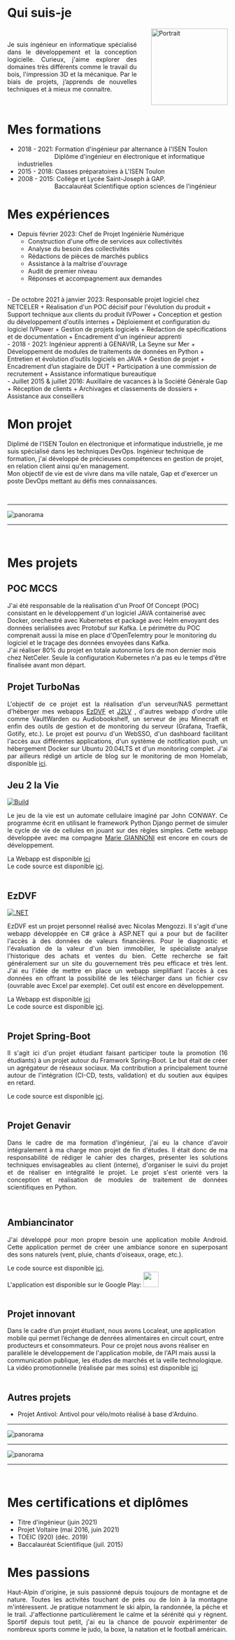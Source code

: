 <h1>Qui suis-je</h1>
<div style="display: flex; justify-content: center; align-items: center;">
    <div>
        <p style="margin-right: 10%;text-align:justify">
            Je suis ingénieur en informatique spécialisé dans le développement et la conception logicielle.  
            Curieux, j'aime explorer des domaines très différents comme le travail du bois, l'impression 3D et la mécanique.  
            Par le biais de projets, j’apprends de nouvelles techniques et à mieux me connaitre.<br>
        </p>
    </div>
    <img src="https://imgur.com/03Wf2I9.jpg"
        style="float: right;"
        alt="Portrait"
        title="Portrait de Louison SARLIN--MAGNUS"
        width="175"
    >
</div>


# Mes formations
- 2018 - 2021: Formation d'ingénieur par alternance à l'ISEN Toulon  
&emsp;&emsp;&emsp;&emsp;&emsp;&emsp;Diplôme d'ingénieur en électronique et informatique industrielles
- 2015 - 2018: Classes préparatoires à L'ISEN Toulon  
- 2008 - 2015: Collège et Lycée Saint-Joseph à GAP.  
&emsp;&emsp;&emsp;&emsp;&emsp;&emsp;Baccalauréat Scientifique option sciences de l'ingénieur  

# Mes expériences

- Depuis février 2023: Chef de Projet Ingéniérie Numérique
    + Construction d'une offre de services aux collectivités
    + Analyse du besoin des collectivités
    + Rédactions de pièces de marchés publics
    + Assistance à la maîtrise d'ouvrage
    + Audit de premier niveau
    + Réponses et accompagnement aux demandes
<br>
-  De octobre 2021 à janvier 2023: Responsable projet logiciel chez NETCELER
    + Réalisation d'un POC décisif pour l'évolution du produit
    + Support technique aux clients du produit IVPower
    + Conception et gestion du développement d'outils internes
    + Déploiement et configuration du logiciel IVPower
    + Gestion de projets logiciels
    + Rédaction de spécifications et de documentation
    + Encadrement d'un ingénieur apprenti
<br>
- 2018 - 2021: Ingénieur apprenti à GENAVIR, La Seyne sur Mer
    + Développement de modules de traitements de données en Python
    + Entretien et évolution d’outils logiciels en JAVA
    + Gestion de projet
    + Encadrement d’un stagiaire de DUT
    + Participation à une commission de recrutement
    + Assistance informatique bureautique
<br>
- Juillet 2015 & juillet 2016: Auxillaire de vacances à la Société Générale Gap
    + Réception de clients
    + Archivages et classements de dossiers
    + Assistance aux conseillers
<br>

# Mon projet

Diplimé de l'ISEN Toulon en électronique et informatique industrielle, je me suis spécialisé dans les techniques DevOps. Ingénieur technique de formation, j'ai développé de précieuses compétences en gestion de projet, en relation client ainsi qu'en management.  
Mon objectif de vie est de vivre dans ma ville natale, Gap et d'exercer un poste DevOps mettant au défis mes connaissances.

<br>
<hr>
<center>
<div style="display: flex;">
    <img src="https://i.imgur.com/iK8tAiO.jpg"
         style="float: right;"
        alt="panorama"
        title="Lac de Serre-Ponçon vu depuis la station de Réallon"
    >
</div>
</center>
<hr>
<br>

# Mes projets

## POC MCCS
J'ai été responsable de la réalisation d'un Proof Of Concept (POC) consistant en le développement d'un logiciel JAVA containerisé avec Docker, orechestré avec Kubernetes et packagé avec Helm envoyant des données serialisées avec Protobuf sur Kafka. Le périmètre du POC comprenait aussi la mise en place d'OpenTelemtry pour le monitoring du logiciel et le traçage des données envoyées dans Kafka.  
J'ai réaliser 80% du projet en totale autonomie lors de mon dernier mois chez NetCeler. Seule la configuration Kubernetes n'a pas eu le temps d'être finalisée avant mon départ.

## Projet TurboNas

<p style='text-align: justify;'>
L'objectif de ce projet est la réalisation d'un serveur/NAS permettant d'héberger mes webapps <a href="https://ezdvf.lsarlinmagnus.fr/">EzDVF</a> et <a href="https://github.com/louisonsarlinmagnus/Jeu-2-la-vie">J2LV</a> , d'autres webapp d'ordre utile comme VaultWarden ou Audiobookshelf, un serveur de jeu Minecraft et enfin des outils de gestion et de monitoring du serveur (Grafana, Traefik, Gotify, etc.). Le projet est pourvu d'un WebSSO, d'un dashboard facilitant l'accès aux différentes applications, d'un système de notification push, un hébergement Docker sur Ubuntu 20.04LTS et d'un monitoring complet. J'ai par ailleurs rédigé un article de blog sur le monitoring de mon Homelab, disponible <a href="https://blog.lsarlinmagnus.fr/monitoring-de-mon-homelab/">ici</a>.
</p>

## Jeu 2 la Vie
[![Build](https://github.com/louisonsarlinmagnus/Jeu-2-la-vie/actions/workflows/django.yml/badge.svg)](https://github.com/louisonsarlinmagnus/Jeu-2-la-vie/actions/workflows/django.yml)

<p style='text-align: justify;'>
Le jeu de la vie est un automate cellulaire imaginé par John CONWAY.
Ce programme écrit en utilisant le framework Python Django permet de simuler le cycle de vie de cellules en jouant sur des règles simples.
Cette webapp développée avec ma compagne <a href="https://github.com/mariegiannoni">Marie GIANNONI</a> est encore en cours de développement.
</p>
La Webapp est disponible <a href="https://j2lv.lsarlinmagnus.fr/">ici</a><br>
Le code source est disponible <a href="https://github.com/louisonsarlinmagnus/Jeu-2-la-vie">ici</a>.
<br>
<br>

## EzDVF
[![.NET](https://github.com/louisonsarlinmagnus/EzDVF/actions/workflows/dotnet.yml/badge.svg)](https://github.com/louisonsarlinmagnus/EzDVF/actions/workflows/dotnet.yml)

<p style='text-align: justify;'>
EzDVF est un projet personnel réalisé avec Nicolas Mengozzi.
Il s'agit d'une webapp développée en C# grâce à ASP.NET qui a pour but de faciliter l'accès à des données de valeurs financières. Pour le diagnostic et l'évaluation de la valeur d'un bien immobilier, le spécialiste analyse l'historique des achats et ventes du bien.
Cette recherche se fait généralement sur un site du gouvernement très peu efficace et très lent. J'ai eu l'idée de mettre en place un webapp simplifiant l'accès à ces données en offrant la possibilité de les télécharger dans un fichier csv (ouvrable avec Excel par exemple).
Cet outil est encore en développement.
</p>
La Webapp est disponible <a href="https://ezdvf.lsarlinmagnus.fr/">ici</a><br>
Le code source est disponible <a href="https://github.com/louisonsarlinmagnus/EzDVF">ici</a>.
<br>
<br>

## Projet Spring-Boot

<p style='text-align: justify;'>
Il s'agit ici d'un projet étudiant faisant participer toute la promotion (16 étudiants) à un projet autour du Framwork Spring-Boot. Le but était de créer un agrégateur de réseaux sociaux.
Ma contribution a principalement tourné autour de l'intégration (CI-CD, tests, validation) et du soutien aux équipes en retard.
</p>
Le code source est disponible <a href="https://github.com/orgs/Projet-Spring-Boot">ici</a>.
<br>
<br>

## Projet Genavir

<p style='text-align: justify;'>
Dans le cadre de ma formation d'ingénieur, j'ai eu la chance d'avoir intégralement à ma charge mon projet de fin d'études. Il était donc de ma responsabilité de rédiger le cahier des charges, présenter les solutions techniques envisageables au client (interne), d'organiser le suivi du projet et de réaliser en intégralité le projet.
Le projet s'est orienté vers la conception et réalisation de modules de traitement de données scientifiques en Python.
</p>
<br>

## Ambiancinator

<p style='text-align: justify;'>
J'ai développé pour mon propre besoin une application mobile Android. Cette application permet de créer une ambiance sonore en superposant des sons naturels (vent, pluie, chants d'oiseaux, orage, etc.).</p>  
Le code source est disponible <a href="https://github.com/louisonsarlinmagnus/Ambiancinator">ici</a>. <br>
L'application est disponible sur le Google Play: <a href="https://play.google.com/store/apps/details?id=com.lsmapps.ambiancinator"><img src="https://play-lh.googleusercontent.com/efDEf0Li85M_Af4J7GZBWlRDvSeVlgzFoMV1DEMB_UdHkmAI8Cr7P_elCkKgtln9Fic=s180" width="35"></a>  
<br>
<br>

## Projet innovant

Dans le cadre d’un projet étudiant, nous avons Localeat, une application mobile qui permet l’échange de denrées alimentaires en circuit court, entre producteurs et consommateurs.
Pour ce projet nous avons réaliser en parallèle le développement de l'application mobile, de l'API mais aussi la communication publique, les études de marchés et la veille technologique.<br>
La vidéo promotionnelle (réalisée par mes soins) est disponible <a href="https://youtu.be/MLKATSYRV4M">ici</a>
<br>
<br>

## Autres projets

- Projet Antivol: Antivol pour vélo/moto réalisé à base d'Arduino.

<hr>
<center>
<div style="display: flex;">
    <img src="https://i.imgur.com/MMNq55s.jpg"
         style="float: right;"
        alt="panorama"
        title="Lac de l'Ascension, la Roche de Rame"
    >
</div>
</center>
<hr>

<div style="display: flex;">
<center>
    <img src="https://i.imgur.com/UznVCq4.jpg"
         style="float: right;"
        alt="panorama"
        title="L'Olan dans les nuages (photo prise au dessus de la Chapelle en Valgaudemar)"
    >
</center>
</div>

<hr>
<br>

# Mes certifications et diplômes

- Titre d'ingénieur (juin 2021)
- Projet Voltaire (mai 2016, juin 2021)
- TOEIC (920) (déc. 2019)
- Baccalauréat Scientifique (juil. 2015)

# Mes passions

<p style='text-align: justify;'>
Haut-Alpin d'origine, je suis passionné depuis toujours de montagne et de nature. Toutes les activités touchant de près ou de loin à la montagne m'intéressent. Je pratique notamment le ski alpin, la randonnée, la pêche et le trail.
J'affectionne particulièrement le calme et la sérénité qui y règnent.
Sportif depuis tout petit, j'ai eu la chance de pouvoir expérimenter de nombreux sports comme le judo, la boxe, la natation et le football américain.
</p>
<br>
